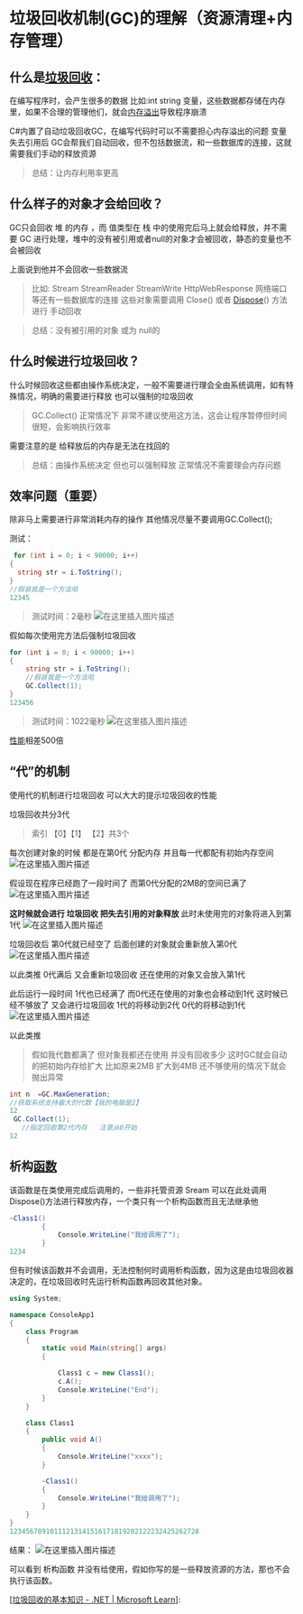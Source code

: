 # 垃圾回收机制(GC)的理解（资源清理+内存管理）

## 什么是[垃圾回收](https://so.csdn.net/so/search?q=垃圾回收&spm=1001.2101.3001.7020)：

在编写程序时，会产生很多的数据 比如:int string 变量，这些数据都存储在内存里，如果不合理的管理他们，就会[内存溢出](https://so.csdn.net/so/search?q=内存溢出&spm=1001.2101.3001.7020)导致程序崩溃

C#内置了自动垃圾回收GC，在编写代码时可以不需要担心内存溢出的问题 变量失去引用后 GC会帮我们自动回收，但不包括数据流，和一些数据库的连接，这就需要我们手动的释放资源

> 总结：让内存利用率更高

## 什么样子的对象才会给回收？

GC只会回收 堆 的内存 ，而 值类型在 栈 中的使用完后马上就会给释放，并不需要 GC 进行处理，堆中的没有被引用或者null的对象才会被回收，静态的变量也不会被回收

上面说到他并不会回收一些数据流

> 比如: Stream StreamReader StreamWrite HttpWebResponse 网络端口 等还有一些数据库的连接
> 这些对象需要调用 Close() 或者 [Dispose](https://so.csdn.net/so/search?q=Dispose&spm=1001.2101.3001.7020)() 方法进行 手动回收

> 总结：没有被引用的对象 或为 null的

## 什么时候进行垃圾回收？

什么时候回收这些都由操作系统决定，一般不需要进行理会全由系统调用，如有特殊情况，明确的需要进行释放 也可以强制的垃圾回收

> GC.Collect()
> 正常情况下 非常不建议使用这方法，这会让程序暂停但时间很短，会影响执行效率

需要注意的是 给释放后的内存是无法在找回的

> 总结：由操作系统决定 但也可以强制释放 正常情况不需要理会内存问题

## 效率问题（重要）

除非马上需要进行非常消耗内存的操作 其他情况尽量不要调用GC.Collect();

测试：

```csharp
 for (int i = 0; i < 90000; i++)
{
  string str = i.ToString();
}
//假装我是一个方法哈
12345
```

> 测试时间：2毫秒
> ![在这里插入图片描述](./assets/09ab03731aac790e45937fbcaa20e7a1.png)

假如每次使用完方法后强制垃圾回收

```csharp
for (int i = 0; i < 90000; i++)
{
    string str = i.ToString();
    //假装我是一个方法哈
    GC.Collect(1);
}
123456
```

> 测试时间：1022毫秒
> ![在这里插入图片描述](./assets/c682dbf693f5abfa40218484370ffdbe.png)

[性能](https://marketing.csdn.net/p/3127db09a98e0723b83b2914d9256174?pId=2782&utm_source=glcblog&spm=1001.2101.3001.7020)相差500倍

## “代”的机制

使用代的机制进行垃圾回收 可以大大的提示垃圾回收的性能

垃圾回收共分3代

> 索引 【0】【1】 【2】共3个

每次创建对象的时候 都是在第0代 分配内存 并且每一代都配有初始内存空间
![在这里插入图片描述](./assets/04a942d94750d1e679136d7520ed8c56.png)

假设现在程序已经跑了一段时间了 而第0代分配的2MB的空间已满了
![在这里插入图片描述](./assets/9ca09813d3b9eeb12c1c720f9b6122d7.png)

**这时候就会进行 垃圾回收 把失去引用的对象释放** 此时未使用完的对象将进入到第1代
![在这里插入图片描述](./assets/14b9c8963045d7a703f8c85065bc4e90.png)

垃圾回收后 第0代就已经空了 后面创建的对象就会重新放入第0代
![在这里插入图片描述](./assets/42708af5cf3bc7d6141ca96528f40adf.png)

以此类推 0代满后 又会重新垃圾回收 还在使用的对象又会放入第1代

此后运行一段时间 1代也已经满了 而0代还在使用的对象也会移动到1代 这时候已经不够放了 又会进行垃圾回收 1代的将移动到2代 0代的将移动到1代
![在这里插入图片描述](./assets/8f1e1f5518d70168cd52a38e84806cc1.png)

以此类推

> 假如我代数都满了 但对象我都还在使用 并没有回收多少 这时GC就会自动的把初始内存给扩大 比如原来2MB 扩大到4MB 还不够使用的情况下就会抛出异常

```csharp
int n  =GC.MaxGeneration;
//获取系统支持最大的代数【我的电脑是2】
12
 GC.Collect(1); 
   //指定回收第2代内存   注意从0开始
12
```

## 析构[函数](https://marketing.csdn.net/p/3127db09a98e0723b83b2914d9256174?pId=2782&utm_source=glcblog&spm=1001.2101.3001.7020)

该函数是在类使用完成后调用的，一些非托管资源 Sream 可以在此处调用Dispose()方法进行释放内存，一个类只有一个析构函数而且无法继承他

```csharp
~Class1()
        {
            Console.WriteLine("我给调用了");
        }
1234
```

但有时候该函数并不会调用，无法控制何时调用析构函数，因为这是由垃圾回收器决定的，在垃圾回收时先运行析构函数再回收其他对象。

```csharp
using System;

namespace ConsoleApp1
{
    class Program
    {
        static void Main(string[] args)
        {

            Class1 c = new Class1();
            c.A();
            Console.WriteLine("End");
        }
    }

    class Class1
    {
        public void A()
        {
            Console.WriteLine("xxxx");
        }

        ~Class1()
        {
            Console.WriteLine("我给调用了");
        }
    }
}
12345678910111213141516171819202122232425262728
```

结果：
![在这里插入图片描述](./assets/996e12f36131a351f9a56320f14a8199.png)

可以看到 析构函数 并没有给使用，假如你写的是一些释放资源的方法，那也不会执行该函数。

[[垃圾回收的基本知识 - .NET | Microsoft Learn](https://learn.microsoft.com/zh-cn/dotnet/standard/garbage-collection/fundamentals)]:

